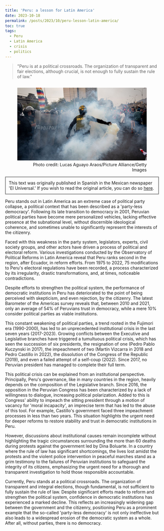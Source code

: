 ```yaml
---
title: 'Peru: a lesson for Latin America'
date: 2023-10-18
permalink: /posts/2023/10/peru-lesson-latin-america/
toc: true
tags:
  - Peru
  - Latin America
  - crisis
  - politics
---
```


> "Peru is at a political crossroads. The organization of transparent and fair elections, although crucial, is not enough to fully sustain the rule of law."

<div style="text-align: center;">
  <figure style="display: inline-block; text-align: center;">
    <img src="/images/crisis-peru.jpeg" style="display: block; margin: 0 auto;">
    <figcaption style="margin-top: 5px; text-align: right;">Photo credit: Lucas Aguayo Araos/Picture Alliance/Getty Images</figcaption>
  </figure>
</div>

<div style="border: 2px solid grey; padding: 10px;">
This text was originally published in Spanish in the Mexican newspaper 'El Universal.' If you wish to read the original article, you can do so <a href="https://www.eluniversal.com.mx/opinion/observatorio-de-reformas-politicas-en-america-latina/peru-una-leccion-para-america-latina/">here</a>.
</div>

Peru stands out in Latin America as an extreme case of political party collapse, a political context that has been described as a 'party-less democracy'. Following its late transition to democracy in 2001, Peruvian political parties have become mere personalized vehicles, lacking effective presence at the subnational level, without discernible ideological coherence, and sometimes unable to significantly represent the interests of the citizenry.

Faced with this weakness in the party system, legislators, experts, civil society groups, and other actors have driven a process of political and electoral reform. Various investigations conducted by the Observatory of Political Reforms in Latin America reveal that Peru ranks second in the region, after Ecuador, in reform efforts. From 1975 to 2022, 75 modifications to Peru's electoral regulations have been recorded, a process characterized by its irregularity, drastic transformations, and, at times, noticeable contradictions.

Despite efforts to strengthen the political system, the performance of democratic institutions in Peru has deteriorated to the point of being perceived with skepticism, and even rejection, by the citizenry. The latest Barometer of the Americas survey reveals that, between 2010 and 2021, only an average of 54% of Peruvians trust in democracy, while a mere 10% consider political parties as viable institutions.

This constant weakening of political parties, a trend rooted in the Fujimori era (1990-2000), has led to an unprecedented institutional crisis in the last seven years (2017-2023). Growing conflicts between the Executive and Legislative branches have triggered a tumultuous political crisis, which has seen the succession of six presidents, the resignation of one (Pedro Pablo Kuczynski in 2017), the impeachment of two (Martín Vizcarra in 2018 and Pedro Castillo in 2022), the dissolution of the Congress of the Republic (2019), and even a failed attempt of a self-coup (2022). Since 2017, no Peruvian president has managed to complete their full term.

This political crisis can be explained from an institutional perspective. Principally, Peru's governance, like in many countries in the region, heavily depends on the composition of the Legislative branch. Since 2016, the opposition in the Peruvian Congress has been characterized by a lack of willingness to dialogue, increasing political polarization. Added to this is Congress' ability to impeach the sitting president through a motion of vacancy for 'moral incapacity', an imprecise term that has led to the abuse of this tool. For example, Castillo's government faced three impeachment processes in less than two years. This situation highlights the urgent need for deeper reforms to restore stability and trust in democratic institutions in Peru.

However, discussions about institutional causes remain incomplete without highlighting the tragic circumstances surrounding the more than 60 deaths during protests against the government led by Dina Boluarte. In a country where the rule of law has significant shortcomings, the lives lost amidst the protests and the violent police intervention in peaceful marches stand as a grim testimony to the failures of Peruvian institutions to safeguard the integrity of its citizens, emphasizing the urgent need for a thorough and transparent investigation to hold those responsible accountable.

Currently, Peru stands at a political crossroads. The organization of transparent and integral elections, though fundamental, is not sufficient to fully sustain the rule of law. Despite significant efforts made to reform and strengthen the political system, confidence in democratic institutions has experienced a marked decline. This reflects an increasingly widening gap between the government and the citizenry, positioning Peru as a prominent example that the so-called 'party-less democracy' is not only ineffective but also leads to a widespread erosion of the democratic system as a whole. After all, without parties, there is no democracy.